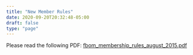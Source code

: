 ```yaml
---
title: "New Member Rules"
date: 2020-09-20T20:32:48-05:00
draft: false
type: "page"
---
```


Please read the following PDF:  <a href="/dump/fbom_membership_rules_august_2015.pdf">fbom_membership_rules_august_2015.pdf</a>
